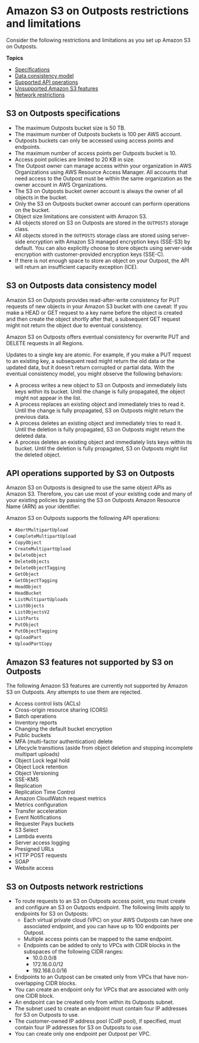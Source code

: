 # Amazon S3 on Outposts restrictions and limitations<a name="S3OnOutpostsRestrictionsLimitations"></a>

Consider the following restrictions and limitations as you set up Amazon S3 on Outposts\.

**Topics**
+ [Specifications](#S3OnOutpostsSpecifications)
+ [Data consistency model](#S3OnOutpostsDataConsistency)
+ [Supported API operations](#S3OnOutpostsAPILimitations)
+ [Unsupported Amazon S3 features](#S3OnOutpostsFeatureLimitations)
+ [Network restrictions](#S3OnOutpostsConnectivityRestrictions)

## S3 on Outposts specifications<a name="S3OnOutpostsSpecifications"></a>
+ The maximum Outposts bucket size is 50 TB\.
+ The maximum number of Outposts buckets is 100 per AWS account\.
+ Outposts buckets can only be accessed using access points and endpoints\.
+ The maximum number of access points per Outposts bucket is 10\.
+ Access point policies are limited to 20 KB in size\.
+ The Outpost owner can manage access within your organization in AWS Organizations using AWS Resource Access Manager\. All accounts that need access to the Outpost must be within the same organization as the owner account in AWS Organizations\.
+ The S3 on Outposts bucket owner account is always the owner of all objects in the bucket\.
+ Only the S3 on Outposts bucket owner account can perform operations on the bucket\.
+ Object size limitations are consistent with Amazon S3\.
+ All objects stored on S3 on Outposts are stored in the `OUTPOSTS` storage class\.
+ All objects stored in the `OUTPOSTS` storage class are stored using server\-side encryption with Amazon S3 managed encryption keys \(SSE\-S3\) by default\. You can also explicitly choose to store objects using server\-side encryption with customer\-provided encryption keys \(SSE\-C\)\.
+ If there is not enough space to store an object on your Outpost, the API will return an insufficient capacity exception \(ICE\)\. 

## S3 on Outposts data consistency model<a name="S3OnOutpostsDataConsistency"></a>

Amazon S3 on Outposts provides read\-after\-write consistency for PUT requests of new objects in your Amazon S3 bucket with one caveat: If you make a HEAD or GET request to a key name before the object is created and then create the object shortly after that, a subsequent GET request might not return the object due to eventual consistency\.

Amazon S3 on Outposts offers eventual consistency for overwrite PUT and DELETE requests in all Regions\.

Updates to a single key are atomic\. For example, if you make a PUT request to an existing key, a subsequent read might return the old data or the updated data, but it doesn't return corrupted or partial data\. With the eventual consistency model, you might observe the following behaviors:
+ A process writes a new object to S3 on Outposts and immediately lists keys within its bucket\. Until the change is fully propagated, the object might not appear in the list\.
+ A process replaces an existing object and immediately tries to read it\. Until the change is fully propagated, S3 on Outposts might return the previous data\.
+ A process deletes an existing object and immediately tries to read it\. Until the deletion is fully propagated, S3 on Outposts might return the deleted data\.
+ A process deletes an existing object and immediately lists keys within its bucket\. Until the deletion is fully propagated, S3 on Outposts might list the deleted object\.

## API operations supported by S3 on Outposts<a name="S3OnOutpostsAPILimitations"></a>

Amazon S3 on Outposts is designed to use the same object APIs as Amazon S3\. Therefore, you can use most of your existing code and many of your existing policies by passing the S3 on Outposts Amazon Resource Name \(ARN\) as your identifier\.

Amazon S3 on Outposts supports the following API operations:
+ `AbortMultipartUpload`
+ `CompleteMultipartUpload`
+ `CopyObject`
+ `CreateMultipartUpload`
+ `DeleteObject`
+ `DeleteObjects`
+ `DeleteObjectTagging`
+ `GetObject`
+ `GetObjectTagging`
+ `HeadObject`
+ `HeadBucket`
+ `ListMultipartUploads`
+ `ListObjects`
+ `ListObjectsV2`
+ `ListParts`
+ `PutObject`
+ `PutObjectTagging`
+ `UploadPart`
+ `UploadPartCopy`

## Amazon S3 features not supported by S3 on Outposts<a name="S3OnOutpostsFeatureLimitations"></a>

The following Amazon S3 features are currently not supported by Amazon S3 on Outposts\. Any attempts to use them are rejected\.
+ Access control lists \(ACLs\)
+ Cross\-origin resource sharing \(CORS\)
+ Batch operations
+ Inventory reports
+ Changing the default bucket encryption
+ Public buckets
+ MFA \(multi\-factor authentication\) delete
+ Lifecycle transitions \(aside from object deletion and stopping incomplete multipart uploads\)
+ Object Lock legal hold
+ Object Lock retention
+ Object Versioning
+ SSE\-KMS
+ Replication
+ Replication Time Control
+ Amazon CloudWatch request metrics
+ Metrics configuration
+ Transfer acceleration
+ Event Notifications
+ Requester Pays buckets
+ S3 Select
+ Lambda events
+ Server access logging
+ Presigned URLs
+ HTTP POST requests
+ SOAP
+ Website access

## S3 on Outposts network restrictions<a name="S3OnOutpostsConnectivityRestrictions"></a>
+ To route requests to an S3 on Outposts access point, you must create and configure an S3 on Outposts endpoint\. The following limits apply to endpoints for S3 on Outposts:
  + Each virtual private cloud \(VPC\) on your AWS Outposts can have one associated endpoint, and you can have up to 100 endpoints per Outpost\.
  + Multiple access points can be mapped to the same endpoint\.
  + Endpoints can be added to only to VPCs with CIDR blocks in the subspaces of the following CIDR ranges:
    + 10\.0\.0\.0/8
    + 172\.16\.0\.0/12
    + 192\.168\.0\.0/16
+ Endpoints to an Outpost can be created only from VPCs that have non\-overlapping CIDR blocks\.
+ You can create an endpoint only for VPCs that are associated with only one CIDR block\.
+ An endpoint can be created only from within its Outposts subnet\.
+ The subnet used to create an endpoint must contain four IP addresses for S3 on Outposts to use\.
+ The customer\-owned IP address pool \(CoIP pool\), if specified, must contain four IP addresses for S3 on Outposts to use\.
+ You can create only one endpoint per Outpost per VPC\.
